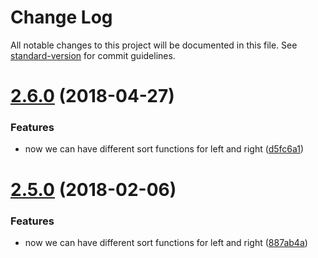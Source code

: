 # Change Log

All notable changes to this project will be documented in this file. See [standard-version](https://github.com/conventional-changelog/standard-version) for commit guidelines.

<a name="2.6.0"></a>
# [2.6.0](https://github.com/crlcu/multiselect/compare/v2.5.0...v2.6.0) (2018-04-27)


### Features

* now we can have different sort functions for left and right ([d5fc6a1](https://github.com/crlcu/multiselect/commit/d5fc6a1))



<a name="2.5.0"></a>
# [2.5.0](https://github.com/crlcu/multiselect/compare/v2.4.1...v2.5.0) (2018-02-06)


### Features

* now we can have different sort functions for left and right ([887ab4a](https://github.com/crlcu/multiselect/commit/887ab4a))
